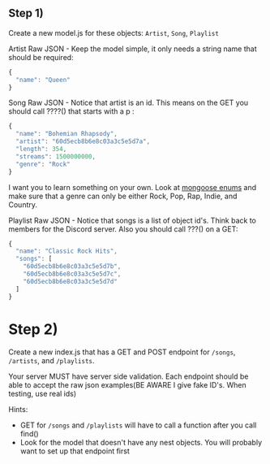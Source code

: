 ## Step 1)

Create a new model.js for these objects: ```Artist```, ```Song```, ```Playlist```

Artist Raw JSON - Keep the model simple, it only needs a string name that should be required:
```JavaScript
{
  "name": "Queen"
}
```

Song Raw JSON - Notice that artist is an id. This means on the GET you should call ????() that starts with a p :
```JavaScript
{
  "name": "Bohemian Rhapsody",
  "artist": "60d5ecb8b6e8c03a3c5e5d7a",
  "length": 354,
  "streams": 1500000000,
  "genre": "Rock"
}
```

I want you to learn something on your own. Look at [mongoose enums](https://mongoosejs.com/docs/validation.html) and make sure that a genre can only be either Rock, Pop, Rap, Indie, and Country.

Playlist Raw JSON - Notice that songs is a list of object id's. Think back to members for the Discord server. Also you should call ???() on a GET:
```JavaScript
{
  "name": "Classic Rock Hits",
  "songs": [
    "60d5ecb8b6e8c03a3c5e5d7b",
    "60d5ecb8b6e8c03a3c5e5d7c",
    "60d5ecb8b6e8c03a3c5e5d7d"
  ]
}
```

# Step 2) 

Create a new index.js that has a GET and POST endpoint for ```/songs```, ```/artists```, and ```/playlists```. 

Your server MUST have server side validation. Each endpoint should be able to accept the raw json examples(BE AWARE I give fake ID's. When testing, use real ids)

Hints:
  - GET for ```/songs``` and ```/playlists``` will have to call a function after you call find()
  - Look for the model that doesn't have any nest objects. You will probably want to set up that endpoint first

